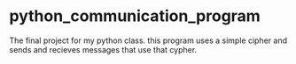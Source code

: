 # python_communication_program
The final project for my python class. this program uses a simple cipher and sends and recieves messages that use that cypher.
